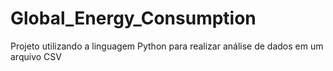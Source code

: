 # Global_Energy_Consumption
Projeto utilizando a linguagem Python para realizar análise de dados em um arquivo CSV
